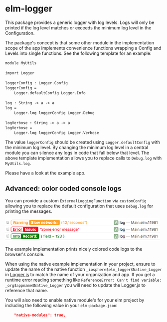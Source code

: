 # elm-logger

This package provides a generic logger with log levels. Logs will only be
printed if the log level matches or exceeds the minimum log level in the
Configuration.

The package's concept is that some other module in the implementation scope of
the app implements convenience functions wrapping a Config and Levels into
single functions. See the following template for an example:

    module MyUtils

    import Logger

    loggerConfig : Logger.Config
    loggerConfig =
        Logger.defaultConfig Logger.Info

    log : String -> a -> a
    log =
        Logger.log loggerConfig Logger.Debug

    logVerbose : String -> a -> a
    logVerbose =
        Logger.log loggerConfig Logger.Verbose


The value `loggerConfig` should be created using `Logger.defaultConfig` with the
minimum log level. By changing the minimum log level in a central module you can
silence any logs in code that fall below that level. The above template
implementation allows you to replace calls to `Debug.log` with `MyUtils.log`.

Please have a look at the example app.

## Advanced: color coded console logs

You can provide a custom `ExternalLoggingFunction` via `customConfig` allowing
you to replace the default configuration that uses `Debug.log` for printing the
messages.

![Screenshot of a console log using elm-logger](https://github.com/iosphere/elm-logger/raw/1.0.1/console.png)

The example implementation prints nicely colored code logs to the browser's
console.

When using the native example implementation in your project, ensure to update
the name of the native function `_iosphere$elm_logger$Native_Logger`
in [Logger.js](src/example/Native/Logger.js) to match the name of your
organization and app. If you get a runtime error reading something like
`ReferenceError: Can't find variable: _org$appname$Native_Logger`
you will need to update the Logger.js to reference that name.

You will also need to enable native module's for your elm project by including
the following value in your `elm-package.json`:

```json
    "native-modules": true,
```
